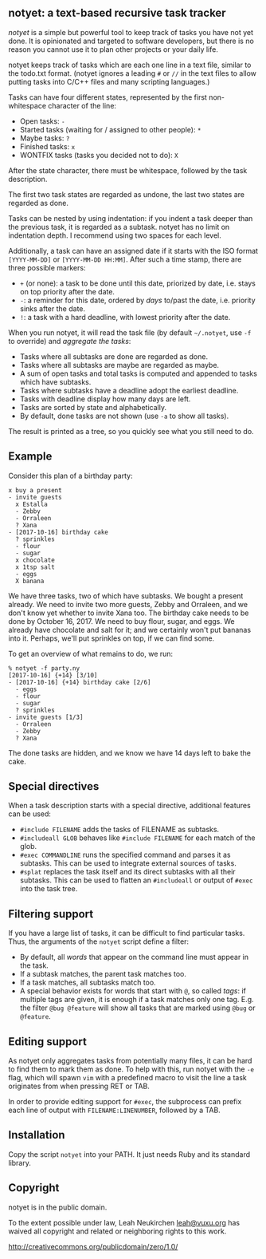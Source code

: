 ## notyet: a text-based recursive task tracker

*notyet* is a simple but powerful tool to keep track of tasks you have
not yet done.  It is opinionated and targeted to software developers,
but there is no reason you cannot use it to plan other projects or
your daily life.

notyet keeps track of tasks which are each one line in a text file,
similar to the todo.txt format.
(notyet ignores a leading `#` or `//` in the text files to
allow putting tasks into C/C++ files and many scripting languages.)

Tasks can have four different states, represented by the first
non-whitespace character of the line:

* Open tasks: `-`
* Started tasks (waiting for / assigned to other people): `*`
* Maybe tasks: `?`
* Finished tasks: `x`
* WONTFIX tasks (tasks you decided not to do): `X`

After the state character, there must be whitespace, followed by the
task description.

The first two task states are regarded as undone, the last two states
are regarded as done.

Tasks can be nested by using indentation: if you indent a task deeper
than the previous task, it is regarded as a subtask.
notyet has no limit on indentation depth.
I recommend using two spaces for each level.

Additionally, a task can have an assigned date if it starts with the
ISO format `[YYYY-MM-DD]` or `[YYYY-MM-DD HH:MM]`.
After such a time stamp, there are three possible markers:

* `+` (or none): a task to be done until this date, priorized by date,
  i.e. stays on top priority after the date.
* `-`: a reminder for this date, ordered by *days* to/past the date,
  i.e. priority sinks after the date.
* `!`: a task with a hard deadline, with lowest priority after the date.

When you run notyet, it will read the task file (by default `~/.notyet`,
use `-f` to override) and *aggregate the tasks*:

* Tasks where all subtasks are done are regarded as done.
* Tasks where all subtasks are maybe are regarded as maybe.
* A sum of open tasks and total tasks is computed and appended to
  tasks which have subtasks.
* Tasks where subtasks have a deadline adopt the earliest deadline.
* Tasks with deadline display how many days are left.
* Tasks are sorted by state and alphabetically.
* By default, done tasks are not shown (use `-a` to show all tasks).

The result is printed as a tree, so you quickly see what you still
need to do.

## Example

Consider this plan of a birthday party:

```
x buy a present
- invite guests
  x Estalla
  - Zebby
  - Orraleen
  ? Xana
- [2017-10-16] birthday cake
  ? sprinkles
  - flour
  - sugar
  x chocolate
  x 1tsp salt
  - eggs
  X banana
```

We have three tasks, two of which have subtasks.  We bought a present
already.  We need to invite two more guests, Zebby and Orraleen, and
we don't know yet whether to invite Xana too.  The birthday cake needs
to be done by October 16, 2017.  We need to buy flour, sugar, and
eggs.  We already have chocolate and salt for it; and we certainly
won't put bananas into it.  Perhaps, we'll put sprinkles on top, if we
can find some.

To get an overview of what remains to do, we run:

```
% notyet -f party.ny
[2017-10-16] {+14} [3/10]
- [2017-10-16] {+14} birthday cake [2/6]
  - eggs
  - flour
  - sugar
  ? sprinkles
- invite guests [1/3]
  - Orraleen
  - Zebby
  ? Xana
```

The done tasks are hidden, and we know we have 14 days left to bake the cake.

## Special directives

When a task description starts with a special directive, additional
features can be used:

* `#include FILENAME` adds the tasks of FILENAME as subtasks.
* `#includeall GLOB` behaves like `#include FILENAME` for each match
  of the glob.
* `#exec COMMANDLINE` runs the specified command and parses it as subtasks.
  This can be used to integrate external sources of tasks.
* `#splat` replaces the task itself and its direct subtasks with all
  their subtasks.  This can be used to flatten an `#includeall` or output
  of `#exec` into the task tree.

## Filtering support

If you have a large list of tasks, it can be difficult to find
particular tasks.  Thus, the arguments of the `notyet` script define a
filter:

* By default, all *words* that appear on the command line must appear
  in the task.
* If a subtask matches, the parent task matches too.
* If a task matches, all subtasks match too.
* A special behavior exists for words that start with `@`, so called *tags*:
  if multiple tags are given, it is enough if a task matches only one tag.
  E.g. the filter `@bug @feature` will show all tasks that are marked
  using `@bug` or `@feature`.

## Editing support

As notyet only aggregates tasks from potentially many files, it can be
hard to find them to mark them as done.  To help with this, run
notyet with the `-e` flag, which will spawn `vim` with a predefined macro
to visit the line a task originates from when pressing RET or TAB.

In order to provide editing support for `#exec`, the subprocess can
prefix each line of output with `FILENAME:LINENUMBER`, followed by a TAB.

## Installation

Copy the script `notyet` into your PATH.
It just needs Ruby and its standard library.

## Copyright

notyet is in the public domain.

To the extent possible under law,
Leah Neukirchen <leah@vuxu.org>
has waived all copyright and related or
neighboring rights to this work.

http://creativecommons.org/publicdomain/zero/1.0/
